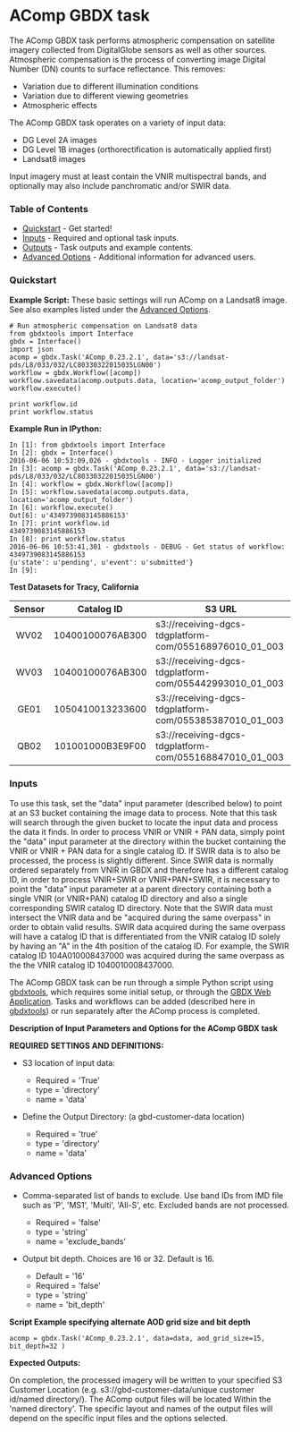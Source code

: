 # AComp GBDX task

The AComp GBDX task performs atmospheric compensation on 
satellite imagery collected from DigitalGlobe sensors as well as other sources. Atmospheric compensation is the process 
of converting image Digital Number (DN) counts to surface reflectance. This removes:

* Variation due to different illumination conditions
* Variation due to different viewing geometries
* Atmospheric effects

The AComp GBDX task operates on a variety of input data:

* DG Level 2A images
* DG Level 1B images (orthorectification is automatically applied first)
* Landsat8 images

Input imagery must at least contain the VNIR multispectral bands, and optionally may also include panchromatic and/or SWIR data.

### Table of Contents
 * [Quickstart](#quickstart) - Get started!
 * [Inputs](#inputs) - Required and optional task inputs.
 * [Outputs](#outputs) - Task outputs and example contents.
 * [Advanced Options](#advanced-options) - Additional information for advanced users.


### Quickstart


**Example Script:** These basic settings will run AComp on a Landsat8 image.  See also examples listed under the [Advanced Options](#advanced-options).

    # Run atmospheric compensation on Landsat8 data
    from gbdxtools import Interface
    gbdx = Interface()
    import json
    acomp = gbdx.Task('AComp_0.23.2.1', data='s3://landsat-pds/L8/033/032/LC80330322015035LGN00')
    workflow = gbdx.Workflow([acomp])
    workflow.savedata(acomp.outputs.data, location='acomp_output_folder')
    workflow.execute()
           
    print workflow.id
    print workflow.status
     
**Example Run in IPython:**

    In [1]: from gbdxtools import Interface
    In [2]: gbdx = Interface()
    2016-06-06 10:53:09,026 - gbdxtools - INFO - Logger initialized
    In [3]: acomp = gbdx.Task('AComp_0.23.2.1', data='s3://landsat-pds/L8/033/032/LC80330322015035LGN00')
    In [4]: workflow = gbdx.Workflow([acomp])
    In [5]: workflow.savedata(acomp.outputs.data, location='acomp_output_folder')
    In [6]: workflow.execute()
    Out[6]: u'4349739083145886153'
    In [7]: print workflow.id
    4349739083145886153
    In [8]: print workflow.status
    2016-06-06 10:53:41,301 - gbdxtools - DEBUG - Get status of workflow: 4349739083145886153
    {u'state': u'pending', u'event': u'submitted'}
    In [9]:

**Test Datasets for Tracy, California**

  Sensor |  Catalog ID      | S3 URL
:-------:|:----------------:|--------
   WV02  |  10400100076AB300  |  s3://receiving-dgcs-tdgplatform-com/055168976010_01_003
   WV03  | 10400100076AB300 | s3://receiving-dgcs-tdgplatform-com/055442993010_01_003
   GE01  |  1050410013233600  |  s3://receiving-dgcs-tdgplatform-com/055385387010_01_003
   QB02  |  101001000B3E9F00  |  s3://receiving-dgcs-tdgplatform-com/055168847010_01_003
   
   
   

### Inputs

To use this task, set the "data" input parameter (described below) to point at an S3 bucket containing the image data to process. Note that this
task will search through the given bucket to locate the input data and process the data it finds. In order to process VNIR or VNIR + PAN data, simply point the "data" input parameter at the directory within the bucket containing the VNIR or VNIR + PAN data for a single catalog ID. If SWIR data is to also be processed, the process is slightly different. Since SWIR data is normally ordered separately from VNIR in GBDX and therefore has a different catalog ID, in order to process VNIR+SWIR or VNIR+PAN+SWIR, it is necessary to point the "data" input parameter at a parent directory containing both a single VNIR (or VNIR+PAN) catalog ID directory and also a single corresponding SWIR catalog ID directory. Note that the SWIR data must intersect the VNIR data and be "acquired during the same overpass" in order to obtain valid results. SWIR data acquired during the same overpass will have a catalog ID that is differentiated from the VNIR catalog ID solely by having an "A" in the 4th position of the catalog ID. For example, the SWIR catalog ID 104A010008437000 was acquired during the same overpass as the the VNIR catalog ID 1040010008437000.

The AComp GBDX task can be run through a simple Python script using  [gbdxtools](https://github.com/DigitalGlobe/gbdxtools/blob/master/docs/user_guide.rst), which requires some initial setup, or through the [GBDX Web Application](https://gbdx.geobigdata.io/materials/).  Tasks and workflows can be added (described here in [gbdxtools](https://github.com/DigitalGlobe/gbdxtools/blob/master/docs/running_workflows.rst)) or run separately after the AComp process is completed.



**Description of Input Parameters and Options for the AComp GBDX task**

**REQUIRED SETTINGS AND DEFINITIONS:**

* S3 location of input data:
    * Required = 'True'
    * type = 'directory'
    * name = 'data'
    
* Define the Output Directory: (a gbd-customer-data location)
    * Required = 'true'
    * type = 'directory'
    * name = 'data'

### Advanced Options

* Comma-separated list of bands to exclude. Use band IDs from IMD file such as 'P', 'MS1', 'Multi', 'All-S', etc. Excluded bands are not processed. 
    * Required = 'false'
    * type = 'string'
    * name = 'exclude_bands'

* Output bit depth. Choices are 16 or 32. Default is 16.
    * Default = '16'
    * Required = 'false'
    * type = 'string'
    * name = 'bit_depth'

**Script Example specifying alternate AOD grid size and bit depth**

	acomp = gbdx.Task('AComp_0.23.2.1', data=data, aod_grid_size=15, bit_depth=32 )


**Expected Outputs:**

On completion, the processed imagery will be written to your specified S3 Customer Location (e.g.  s3://gbd-customer-data/unique customer id/named directory/).   The AComp output files will be located Within the 'named directory'. The specific layout and names of the output files will depend on the specific input files and the options selected. 
